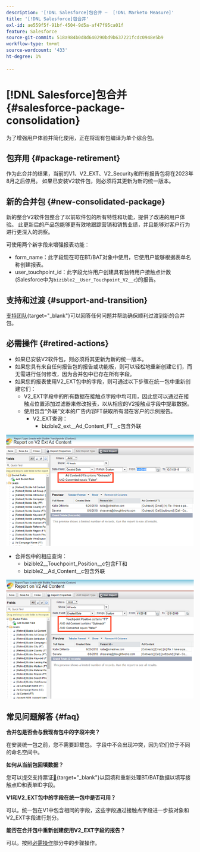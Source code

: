 ```yaml
---
description: '[!DNL Salesforce]包合并 —  [!DNL Marketo Measure]'
title: '[!DNL Salesforce]包合并'
exl-id: ae559f5f-91bf-4504-9d5a-af47f95ca01f
feature: Salesforce
source-git-commit: 518a984b0d8d640290bd9b637221fcdc0948e5b9
workflow-type: tm+mt
source-wordcount: '433'
ht-degree: 1%

---
```


# [!DNL Salesforce]包合并 {#salesforce-package-consolidation}

为了增强用户体验并简化使用，正在将现有包编译为单个综合包。

## 包弃用 {#package-retirement}

作为此合并的结果，当前的V1、V2_EXT、V2_Security和所有报告包将在2023年8月之后停用。 如果已安装V2软件包，则必须将其更新为新的统一版本。

## 新的合并包 {#new-consolidated-package}

新的整合V2软件包整合了以前软件包的所有特性和功能，提供了改进的用户体验。 此更新后的产品包能够更有效地跟踪营销和销售业绩，并且能够对客户行为进行更深入的洞察。

可使用两个新字段来增强报表功能：

* form_name：此字段现在可在BT/BAT对象中使用，它使用户能够根据表单名称创建报表。
* user_touchpoint_id：此字段允许用户创建具有独特用户接触点计数(Salesforce中为`bizible2__User_Touchpoint_V2__c`)的报告。

## 支持和过渡 {#support-and-transition}

[支持团队](https://nation.marketo.com/t5/support/ct-p/Support){target="_blank"}可以回答任何问题并帮助确保顺利过渡到新的合并包。

## 必需操作 {#retired-actions}

* 如果已安装V2软件包，则必须将其更新为新的统一版本。
* 如果您具有来自任何报告包的报告或功能板，则可以轻松地重新创建它们，而无需进行任何修改，因为合并包中已存在所有字段。
* 如果您的报表使用V2_EXT包中的字段，则可通过以下步骤在统一包中重新创建它们：
   * V2_EXT字段中的所有数据在接触点字段中均可用，因此您可以通过在接触点位置添加过滤器来修改报表，以从相应的V2接触点字段中提取数据。
   * 使用包含“外联”文本的广告内容FT获取所有潜在客户的示例报告。
      * V2_EXT查询：
         * bizible2_ext__Ad_Content_FT__c包含外联

![](assets/package-consolidation-1.png)

* 合并包中的相应查询：
   * bizible2__Touchpoint_Position__c包含FT和
   * bizible2__Ad_Content__c包含外联

![](assets/salesforce-package-consolidation-2.png)

## 常见问题解答 {#faq}

**合并包是否会与我现有包中的字段冲突？**

在安装统一包之前，您不需要卸载包。 字段中不会出现冲突，因为它们位于不同的命名空间中。

**如何从当前包回填数据？**

您可以提交支持票证[&#128279;](https://nation.marketo.com/t5/support/ct-p/Support){target="_blank"}以回填和重新处理BT/BAT数据以填写接触点ID和表单ID字段。

**V1和V2_EXT包中的字段在统一包中是否可用？**

可以。统一包在V1中包含相同的字段，这些字段通过接触点字段进一步按对象和V2_EXT字段进行划分。

**能否在合并包中重新创建使用V2_EXT字段的报告？**

可以。按照[必需操作](#retired-actions)部分中的步骤操作。
